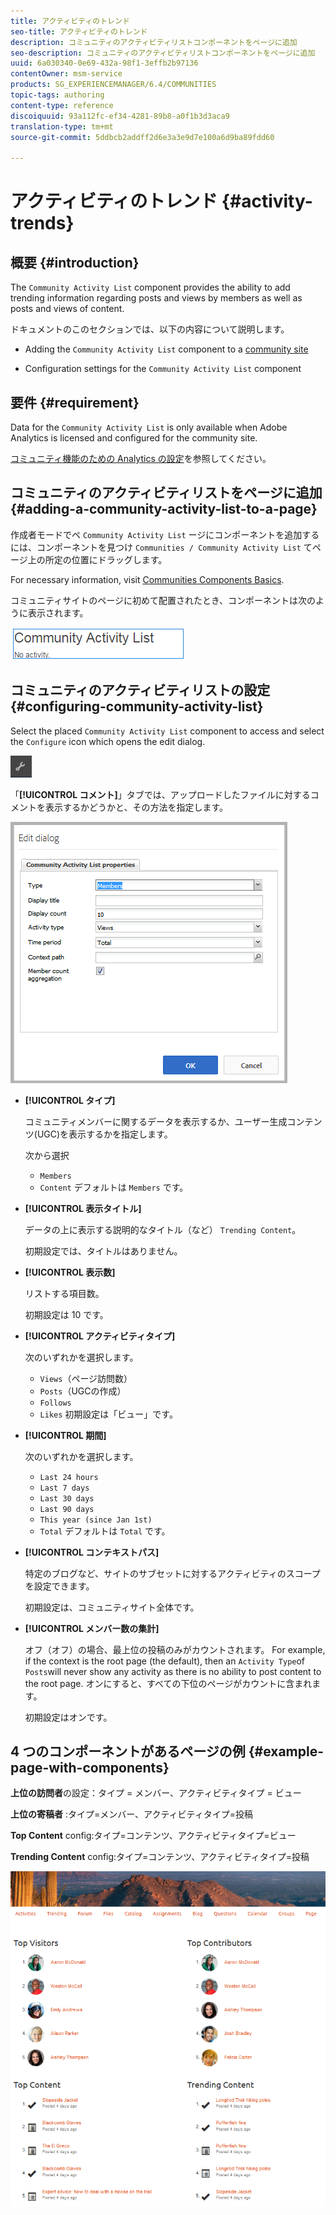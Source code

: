```yaml
---
title: アクティビティのトレンド
seo-title: アクティビティのトレンド
description: コミュニティのアクティビティリストコンポーネントをページに追加
seo-description: コミュニティのアクティビティリストコンポーネントをページに追加
uuid: 6a030340-0e69-432a-98f1-3effb2b97136
contentOwner: msm-service
products: SG_EXPERIENCEMANAGER/6.4/COMMUNITIES
topic-tags: authoring
content-type: reference
discoiquuid: 93a112fc-ef34-4281-89b8-a0f1b3d3aca9
translation-type: tm+mt
source-git-commit: 5ddbcb2addff2d6e3a3e9d7e100a6d9ba89fdd60

---
```



# アクティビティのトレンド {#activity-trends}

## 概要 {#introduction}

The `Community Activity List` component provides the ability to add trending information regarding posts and views by members as well as posts and views of content.

ドキュメントのこのセクションでは、以下の内容について説明します。

* Adding the `Community Activity List` component to a [community site](overview.md#community-sites)

* Configuration settings for the `Community Activity List` component

## 要件 {#requirement}

Data for the `Community Activity List` is only available when Adobe Analytics is licensed and configured for the community site.

[コミュニティ機能のための Analytics の設定](analytics.md)を参照してください。

## コミュニティのアクティビティリストをページに追加 {#adding-a-community-activity-list-to-a-page}

作成者モードでペ `Community Activity List` ージにコンポーネントを追加するには、コンポーネントを見つけ `Communities / Community Activity List` てページ上の所定の位置にドラッグします。

For necessary information, visit [Communities Components Basics](basics.md).

コミュニティサイトのページに初めて配置されたとき、コンポーネントは次のように表示されます。

![chlimage_1-227](assets/chlimage_1-227.png)

## コミュニティのアクティビティリストの設定  {#configuring-community-activity-list}

Select the placed `Community Activity List` component to access and select the `Configure` icon which opens the edit dialog.

![chlimage_1-228](assets/chlimage_1-228.png)

「**[!UICONTROL コメント]**」タブでは、アップロードしたファイルに対するコメントを表示するかどうかと、その方法を指定します。

![chlimage_1-229](assets/chlimage_1-229.png)

* **[!UICONTROL タイプ]**

   コミュニティメンバーに関するデータを表示するか、ユーザー生成コンテンツ(UGC)を表示するかを指定します。

   次から選択
   * `Members`
   * `Content`
   デフォルトは `Members` です。

* **[!UICONTROL 表示タイトル]**

   データの上に表示する説明的なタイトル（など） `Trending Content`。

   初期設定では、タイトルはありません。

* **[!UICONTROL 表示数]**

   リストする項目数。

   初期設定は 10 です。

* **[!UICONTROL アクティビティタイプ]**

   次のいずれかを選択します。
   * `Views`（ページ訪問数）
   * `Posts`（UGCの作成）
   * `Follows`
   * `Likes`
   初期設定は「ビュー」です。

* **[!UICONTROL 期間]**

   次のいずれかを選択します。
   * `Last 24 hours`
   * `Last 7 days`
   * `Last 30 days`
   * `Last 90 days`
   * `This year (since Jan 1st)`
   * `Total`
   デフォルトは `Total` です。

* **[!UICONTROL コンテキストパス]**

   特定のブログなど、サイトのサブセットに対するアクティビティのスコープを設定できます。

   初期設定は、コミュニティサイト全体です。

* **[!UICONTROL メンバー数の集計]**

   オフ（オフ）の場合、最上位の投稿のみがカウントされます。 For example, if the context is the root page (the default), then an `Activity Type`of `Posts`will never show any activity as there is no ability to post content to the root page. オンにすると、すべての下位のページがカウントに含まれます。

   初期設定はオンです。

## 4 つのコンポーネントがあるページの例 {#example-page-with-components}

**上位の訪問者**&#x200B;の設定：タイプ = メンバー、アクティビティタイプ = ビュー

**上位の寄稿者** :タイプ=メンバー、アクティビティタイプ=投稿

**Top Content** config:タイプ=コンテンツ、アクティビティタイプ=ビュー

**Trending Content** config:タイプ=コンテンツ、アクティビティタイプ=投稿

![chlimage_1-230](assets/chlimage_1-230.png)
